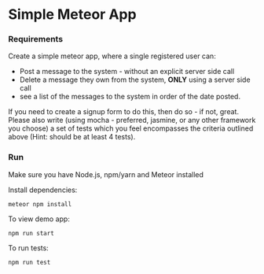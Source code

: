 # Simple Meteor App

### Requirements

Create a simple meteor app, where a single registered user can:

* Post a message to the system - without an explicit server side call
* Delete a message they own from the system, **ONLY** using a server side call
* see a list of the messages to the system in order of the date posted.

If you need to create a signup form to do this, then do so - if not, great. 
Please also write (using mocha - preferred, jasmine, or any other framework you choose) a set of tests which you feel encompasses the criteria outlined above (Hint: should be at least 4 tests).

### Run

Make sure you have Node.js, npm/yarn and Meteor installed

Install dependencies:
```
meteor npm install
```

To view demo app:
```
npm run start
```

To run tests:
```
npm run test
```